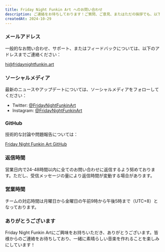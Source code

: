 ```yaml
---
title: Friday Night Funkin Art へのお問い合わせ
description: ご連絡をお待ちしております！ご質問、ご意見、またはただの挨拶でも、以下の方法でお気軽にお問い合わせください。
createdAt: 2024-10-29
---
```


### メールアドレス

一般的なお問い合わせ、サポート、またはフィードバックについては、以下のアドレスまでご連絡ください：

[hi@fridaynightfunkin.art](mailto:hi@fridaynightfunkin.art)

### ソーシャルメディア

最新のニュースやアップデートについては、ソーシャルメディアをフォローしてください：

- Twitter: [@FridayNightFunkinArt](https://twitter.com/friday-night-funkin-art)
- Instagram: [@FridayNightFunkinArt](https://instagram.com/friday-night-funkin-art)

### GitHub

技術的な討論や問題報告については：

[Friday Night Funkin Art GitHub](https://github.com/ZissyW/friday-night-funkin-blog)

### 返信時間

営業日内で24-48時間以内に全てのお問い合わせに返信するよう努めております。ただし、受信メッセージの量により返信時間が変動する場合があります。

### 営業時間

チームの対応時間は月曜日から金曜日の午前9時から午後5時まで（UTC+8）となっております。

### ありがとうございます

Friday Night Funkin Artにご興味をお持ちいただき、ありがとうございます。皆様からのご連絡をお待ちしており、一緒に素晴らしい音楽を作れることを楽しみにしています！ 